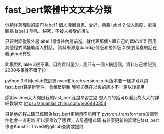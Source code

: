 # fast_bert繁體中文文本分類

分類洋蔥理論的語句
label 1 個人淺層資訊、愛好、興趣
label 2 個人態度、處事觀點
label 3 隱私、秘密、不被人接受的想法

只要對話從最外層label 1慢慢往內層前進，就代表那個人跟自己的羈絆越深
再用其他程式碼輔助兩人對話。
資料來源是dcard心情版和關係版
如果要爬蟲的話在我github有放

此模型的lable 3很不準，因為資料量少，我只有一個人搞這個，資料自己標記到2000多筆就不錯了拉

python 3.6 用colab做訓練
nvcc和torch.version.cuda版本要一樣才可以跑
fast_bert算是新套件，會頻繁更新
我程式碼在以後的版本不一定以後能用

感謝wshuyi大大開啟我的fast_bert深度學習之路
想入門的話可以看此為大大的詳細教學文
https://zhuanlan.zhihu.com/p/66440354

只是他的程式碼已經因為fast_bert更新而不能用了
pytorch_transformers這個套件也會一直更新
所以要看改了哪裡，去調適程式碼
有甚麼更新的話請在fast_bert作者Kaushal Trivedi的github查詢或提問

